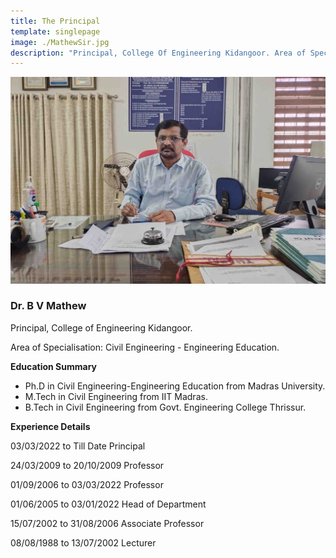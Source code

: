 ```yaml
---
title: The Principal
template: singlepage
image: ./MathewSir.jpg
description: "Principal, College Of Engineering Kidangoor. Area of Specialisation: Civil Engineering -Engineering Education. Ph.D in Civil Engineering- Engineering Education from Madras University. M.Tech in Civil Engineering from IIT Madras. B.Tech in Civil Engineering from Govt. Engineering College Thrissur."
---
```

![The Principal](./MathewSir.jpg)
### Dr. B V Mathew

Principal, College of Engineering Kidangoor.

Area of Specialisation: Civil Engineering - Engineering Education.

<!--[Profile](PrincipalProfile.pdf) -->

**Education Summary**

* Ph.D in Civil Engineering-Engineering Education from Madras University.
* M.Tech in Civil Engineering from IIT Madras.
* B.Tech in Civil Engineering from Govt. Engineering College Thrissur.


**Experience Details**

03/03/2022 to Till Date Principal

24/03/2009 to 20/10/2009 Professor

01/09/2006 to 03/03/2022 Professor

01/06/2005 to 03/01/2022 Head of Department

15/07/2002 to 31/08/2006 Associate Professor

08/08/1988 to 13/07/2002 Lecturer

